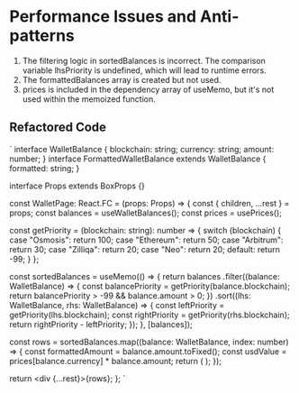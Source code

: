 # Performance Issues and Anti-patterns

1. The filtering logic in sortedBalances is incorrect. The comparison variable lhsPriority is undefined, which will lead to runtime errors.
2. The formattedBalances array is created but not used.
3. prices is included in the dependency array of useMemo, but it's not used within the memoized function.

## Refactored Code

<!-- TypeScript -->

` interface WalletBalance {
   blockchain: string;
   currency: string;
   amount: number;
 }
 interface FormattedWalletBalance extends WalletBalance {
   formatted: string;
 }

 interface Props extends BoxProps {}

 const WalletPage: React.FC<Props> = (props: Props) => {
   const { children, ...rest } = props;
   const balances = useWalletBalances();
   const prices = usePrices();

   const getPriority = (blockchain: string): number => {
     switch (blockchain) {
       case "Osmosis":
         return 100;
       case "Ethereum":
         return 50;
       case "Arbitrum":
         return 30;
       case "Zilliqa":
         return 20;
       case "Neo":
         return 20;
       default:
         return -99;
     }
   };

   const sortedBalances = useMemo(() => {
     return balances
       .filter((balance: WalletBalance) => {
         const balancePriority = getPriority(balance.blockchain);
         return balancePriority > -99 && balance.amount > 0;
       })
       .sort((lhs: WalletBalance, rhs: WalletBalance) => {
         const leftPriority = getPriority(lhs.blockchain);
         const rightPriority = getPriority(rhs.blockchain);
         return rightPriority - leftPriority;
       });
   }, [balances]);

   const rows = sortedBalances.map((balance: WalletBalance, index: number) => {
     const formattedAmount = balance.amount.toFixed();
     const usdValue = prices[balance.currency] * balance.amount;
     return (
       <WalletRow
         className={classes.row}
         key={index}
         amount={balance.amount}
         usdValue={usdValue}
         formattedAmount={formattedAmount}
       />
     );
   });

   return <div {...rest}>{rows}</div>;
 };
`
